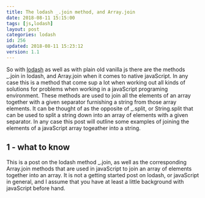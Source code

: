 ```yaml
---
title: The lodash _.join method, and Array.join
date: 2018-08-11 15:15:00
tags: [js,lodash]
layout: post
categories: lodash
id: 256
updated: 2018-08-11 15:23:12
version: 1.1
---
```


So with [lodash](https://lodash.com/) as well as with plain old vanilla js there are the methods \_.join in lodash, and Array.join when it comes to native javaScript. In any case this is a method that come sup a lot when working out all kinds of solutions for problems when working in a javaScript programing environment. These methods are used to join all the elements of an array together with a given separator furnishing a string from those array elements. It can be thought of as the opposite of \_.split, or String.split that can be used to split a string down into an array of elements with a given separator. In any case this post will outline some examples of joining the elements of a javaScript array togeather into a string.

<!-- more -->

## 1 - what to know

This is a post on the lodash method \_.join, as well as the corresponding Array.join methods that are used in javaScript to join an array of elements together into an array. It is not a getting started post on lodash, or javaScript in general, and I assume that you have at least a little background with javaScript before hand.